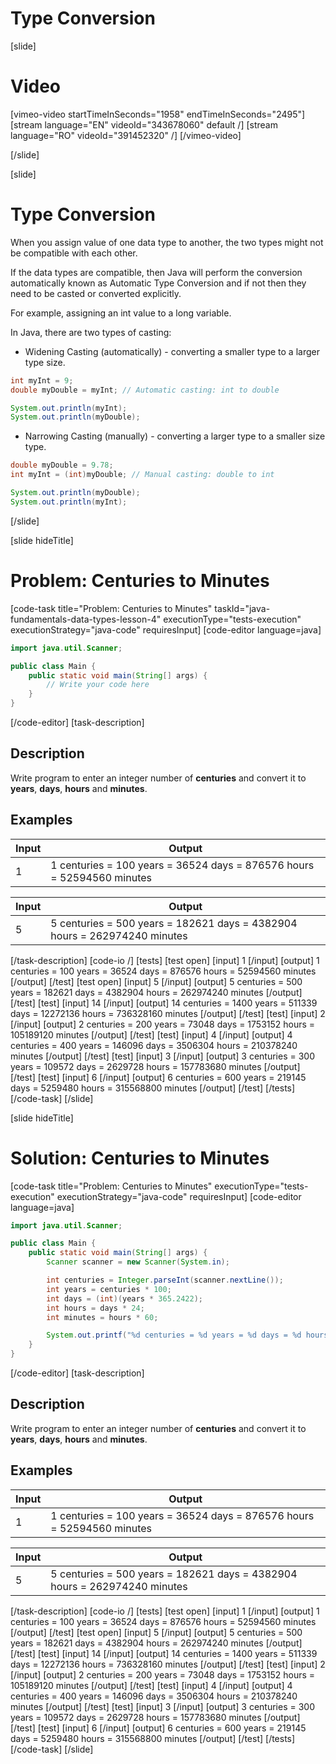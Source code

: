 # Type Conversion

[slide]
# Video

[vimeo-video startTimeInSeconds="1958" endTimeInSeconds="2495"]
[stream language="EN" videoId="343678060" default /]
[stream language="RO" videoId="391452320"  /]
[/vimeo-video]

[/slide]

[slide]
# Type Conversion
When you assign value of one data type to another, the two types might not be compatible with each other.

If the data types are compatible, then Java will perform the conversion automatically known as Automatic Type Conversion and if not then they need to be casted or converted explicitly. 

For example, assigning an int value to a long variable.

In Java, there are two types of casting:

* Widening Casting \(automatically\) - converting a smaller type to a larger type size.

```java live
int myInt = 9;
double myDouble = myInt; // Automatic casting: int to double

System.out.println(myInt);      
System.out.println(myDouble);   
```

* Narrowing Casting \(manually\) - converting a larger type to a smaller size type.

```java live
double myDouble = 9.78;
int myInt = (int)myDouble; // Manual casting: double to int

System.out.println(myDouble);   
System.out.println(myInt);      
```

[/slide]


[slide hideTitle]
# Problem: Centuries to Minutes
[code-task title="Problem: Centuries to Minutes" taskId="java-fundamentals-data-types-lesson-4" executionType="tests-execution" executionStrategy="java-code" requiresInput]
[code-editor language=java]
```java
import java.util.Scanner;

public class Main {
    public static void main(String[] args) {
        // Write your code here
    }
}
```
[/code-editor]
[task-description]
## Description
Write program to enter an integer number of **centuries** and convert it to **years**, **days**, **hours** and **minutes**.

## Examples
|**Input**|**Output**|
|-----|------|
| 1 | 1 centuries = 100 years = 36524 days = 876576 hours = 52594560 minutes |

|**Input**|**Output**|
|-----|------|
| 5 | 5 centuries = 500 years = 182621 days = 4382904 hours = 262974240 minutes |

[/task-description]
[code-io /]
[tests]
[test open]
[input]
1
[/input]
[output]
1 centuries = 100 years = 36524 days = 876576 hours = 52594560 minutes
[/output]
[/test]
[test open]
[input]
5
[/input]
[output]
5 centuries = 500 years = 182621 days = 4382904 hours = 262974240 minutes
[/output]
[/test]
[test]
[input]
14
[/input]
[output]
14 centuries = 1400 years = 511339 days = 12272136 hours = 736328160 minutes
[/output]
[/test]
[test]
[input]
2
[/input]
[output]
2 centuries = 200 years = 73048 days = 1753152 hours = 105189120 minutes
[/output]
[/test]
[test]
[input]
4
[/input]
[output]
4 centuries = 400 years = 146096 days = 3506304 hours = 210378240 minutes
[/output]
[/test]
[test]
[input]
3
[/input]
[output]
3 centuries = 300 years = 109572 days = 2629728 hours = 157783680 minutes
[/output]
[/test]
[test]
[input]
6
[/input]
[output]
6 centuries = 600 years = 219145 days = 5259480 hours = 315568800 minutes
[/output]
[/test]
[/tests]
[/code-task]
[/slide]


[slide hideTitle]
# Solution: Centuries to Minutes
[code-task title="Problem: Centuries to Minutes" executionType="tests-execution" executionStrategy="java-code" requiresInput]
[code-editor language=java]
```java
import java.util.Scanner;

public class Main {
    public static void main(String[] args) {
        Scanner scanner = new Scanner(System.in);

        int centuries = Integer.parseInt(scanner.nextLine());
        int years = centuries * 100;
        int days = (int)(years * 365.2422);
        int hours = days * 24;
        int minutes = hours * 60;

        System.out.printf("%d centuries = %d years = %d days = %d hours = %d minutes", centuries, years, days, hours, minutes);
    }
}
```
[/code-editor]
[task-description]
## Description
Write program to enter an integer number of **centuries** and convert it to **years**, **days**, **hours** and **minutes**.

## Examples
|**Input**|**Output**|
|-----|------|
| 1 | 1 centuries = 100 years = 36524 days = 876576 hours = 52594560 minutes |

|**Input**|**Output**|
|-----|------|
| 5 | 5 centuries = 500 years = 182621 days = 4382904 hours = 262974240 minutes |


[/task-description]
[code-io /]
[tests]
[test open]
[input]
1
[/input]
[output]
1 centuries = 100 years = 36524 days = 876576 hours = 52594560 minutes
[/output]
[/test]
[test open]
[input]
5
[/input]
[output]
5 centuries = 500 years = 182621 days = 4382904 hours = 262974240 minutes
[/output]
[/test]
[test]
[input]
14
[/input]
[output]
14 centuries = 1400 years = 511339 days = 12272136 hours = 736328160 minutes
[/output]
[/test]
[test]
[input]
2
[/input]
[output]
2 centuries = 200 years = 73048 days = 1753152 hours = 105189120 minutes
[/output]
[/test]
[test]
[input]
4
[/input]
[output]
4 centuries = 400 years = 146096 days = 3506304 hours = 210378240 minutes
[/output]
[/test]
[test]
[input]
3
[/input]
[output]
3 centuries = 300 years = 109572 days = 2629728 hours = 157783680 minutes
[/output]
[/test]
[test]
[input]
6
[/input]
[output]
6 centuries = 600 years = 219145 days = 5259480 hours = 315568800 minutes
[/output]
[/test]
[/tests]
[/code-task]
[/slide]